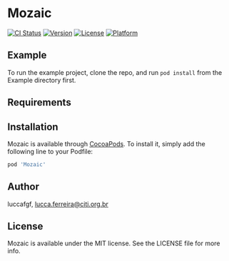 # Mozaic

[![CI Status](https://img.shields.io/travis/luccafgf/Mozaic.svg?style=flat)](https://travis-ci.org/luccafgf/Mozaic)
[![Version](https://img.shields.io/cocoapods/v/Mozaic.svg?style=flat)](https://cocoapods.org/pods/Mozaic)
[![License](https://img.shields.io/cocoapods/l/Mozaic.svg?style=flat)](https://cocoapods.org/pods/Mozaic)
[![Platform](https://img.shields.io/cocoapods/p/Mozaic.svg?style=flat)](https://cocoapods.org/pods/Mozaic)

## Example

To run the example project, clone the repo, and run `pod install` from the Example directory first.

## Requirements

## Installation

Mozaic is available through [CocoaPods](https://cocoapods.org). To install
it, simply add the following line to your Podfile:

```ruby
pod 'Mozaic'
```

## Author

luccafgf, lucca.ferreira@citi.org.br

## License

Mozaic is available under the MIT license. See the LICENSE file for more info.
